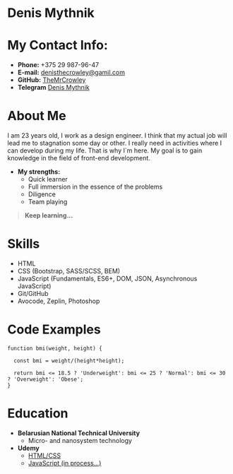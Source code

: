 # Denis Mythnik
# My Contact Info:

* **Phone:** +375 29 987-96-47
* **E-mail:** [denisthecrowley@gamil.com](denisthecrowley@gamil.com)
* **GitHub:** [TheMrCrowley](https://github.com/TheMrCrowley)
* **Telegram** [Denis Mythnik](https://t.me/sasukevernisvderevny)

# About Me
I am 23 years old, I work as a design engineer. I think that my actual job will lead me to stagnation some day or other. I really need in activities where I can develop during my life. That is why I`m here. My goal is to gain knowledge in the field of front-end development.
* **My strengths:**
    * Quick learner
    * Full immersion in the essence of the problems
    * Diligence
    * Team playing

> **Keep learning...**

# Skills

* HTML
* CSS (Bootstrap, SASS/SCSS, BEM)
* JavaScript (Fundamentals, ES6+, DOM, JSON, Asynchronous JavaScript)
* Git/GitHub
* Avocode, Zeplin, Photoshop

# Code Examples

```
function bmi(weight, height) {

  const bmi = weight/(height*height);
  
  return bmi <= 18.5 ? 'Underweight': bmi <= 25 ? 'Normal': bmi <= 30 ? 'Overweight': 'Obese';
}
```

# Education

* **Belarusian National Technical University**
    * Micro- and nanosystem technology
* **Udemy**
    * [HTML/CSS](https://www.udemy.com/course/webdeveloper/)
    * [JavaScript (in process...)](https://www.udemy.com/course/javascript_full/)